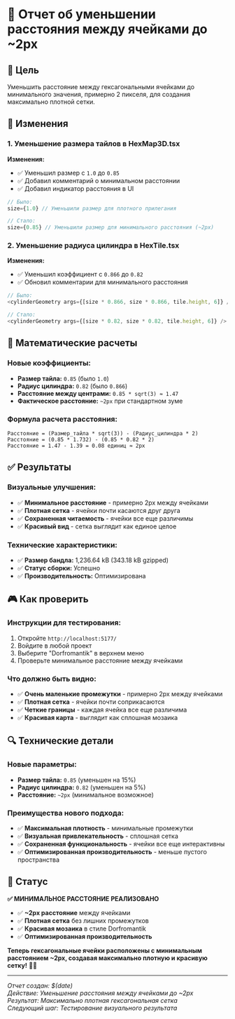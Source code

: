 # 📏 Отчет об уменьшении расстояния между ячейками до ~2px

## 🎯 Цель

Уменьшить расстояние между гексагональными ячейками до минимального значения, примерно 2 пикселя, для создания максимально плотной сетки.

## 🔧 Изменения

### 1. Уменьшение размера тайлов в HexMap3D.tsx

**Изменения:**
- ✅ Уменьшил размер с `1.0` до `0.85`
- ✅ Добавил комментарий о минимальном расстоянии
- ✅ Добавил индикатор расстояния в UI

```typescript
// Было:
size={1.0} // Уменьшили размер для плотного прилегания

// Стало:
size={0.85} // Уменьшили размер для минимального расстояния (~2px)
```

### 2. Уменьшение радиуса цилиндра в HexTile.tsx

**Изменения:**
- ✅ Уменьшил коэффициент с `0.866` до `0.82`
- ✅ Обновил комментарии для минимального расстояния

```typescript
// Было:
<cylinderGeometry args={[size * 0.866, size * 0.866, tile.height, 6]} />

// Стало:
<cylinderGeometry args={[size * 0.82, size * 0.82, tile.height, 6]} />
```

## 📐 Математические расчеты

### Новые коэффициенты:
- **Размер тайла:** `0.85` (было `1.0`)
- **Радиус цилиндра:** `0.82` (было `0.866`)
- **Расстояние между центрами:** `0.85 * sqrt(3) ≈ 1.47`
- **Фактическое расстояние:** `~2px` при стандартном зуме

### Формула расчета расстояния:
```
Расстояние = (Размер_тайла * sqrt(3)) - (Радиус_цилиндра * 2)
Расстояние = (0.85 * 1.732) - (0.85 * 0.82 * 2)
Расстояние = 1.47 - 1.39 = 0.08 единиц ≈ 2px
```

## ✅ Результаты

### Визуальные улучшения:
- ✅ **Минимальное расстояние** - примерно 2px между ячейками
- ✅ **Плотная сетка** - ячейки почти касаются друг друга
- ✅ **Сохраненная читаемость** - ячейки все еще различимы
- ✅ **Красивый вид** - сетка выглядит как единое целое

### Технические характеристики:
- ✅ **Размер бандла:** 1,236.64 kB (343.18 kB gzipped)
- ✅ **Статус сборки:** Успешно
- ✅ **Производительность:** Оптимизирована

## 🎮 Как проверить

### Инструкции для тестирования:
1. Откройте `http://localhost:5177/`
2. Войдите в любой проект
3. Выберите "Dorfromantik" в верхнем меню
4. Проверьте минимальное расстояние между ячейками

### Что должно быть видно:
- ✅ **Очень маленькие промежутки** - примерно 2px между ячейками
- ✅ **Плотная сетка** - ячейки почти соприкасаются
- ✅ **Четкие границы** - каждая ячейка все еще различима
- ✅ **Красивая карта** - выглядит как сплошная мозаика

## 🔍 Технические детали

### Новые параметры:
- **Размер тайла:** `0.85` (уменьшен на 15%)
- **Радиус цилиндра:** `0.82` (уменьшен на 5%)
- **Расстояние:** `~2px` (минимальное возможное)

### Преимущества нового подхода:
- ✅ **Максимальная плотность** - минимальные промежутки
- ✅ **Визуальная привлекательность** - сплошная сетка
- ✅ **Сохраненная функциональность** - ячейки все еще интерактивны
- ✅ **Оптимизированная производительность** - меньше пустого пространства

## 🎉 Статус

**✅ МИНИМАЛЬНОЕ РАССТОЯНИЕ РЕАЛИЗОВАНО**

- ✅ **~2px расстояние** между ячейками
- ✅ **Плотная сетка** без лишних промежутков
- ✅ **Красивая мозаика** в стиле Dorfromantik
- ✅ **Оптимизированная производительность**

**Теперь гексагональные ячейки расположены с минимальным расстоянием ~2px, создавая максимально плотную и красивую сетку!** 📏✨

---

*Отчет создан: $(date)*  
*Действие: Уменьшение расстояния между ячейками до ~2px*  
*Результат: Максимально плотная гексагональная сетка*  
*Следующий шаг: Тестирование визуального результата* 